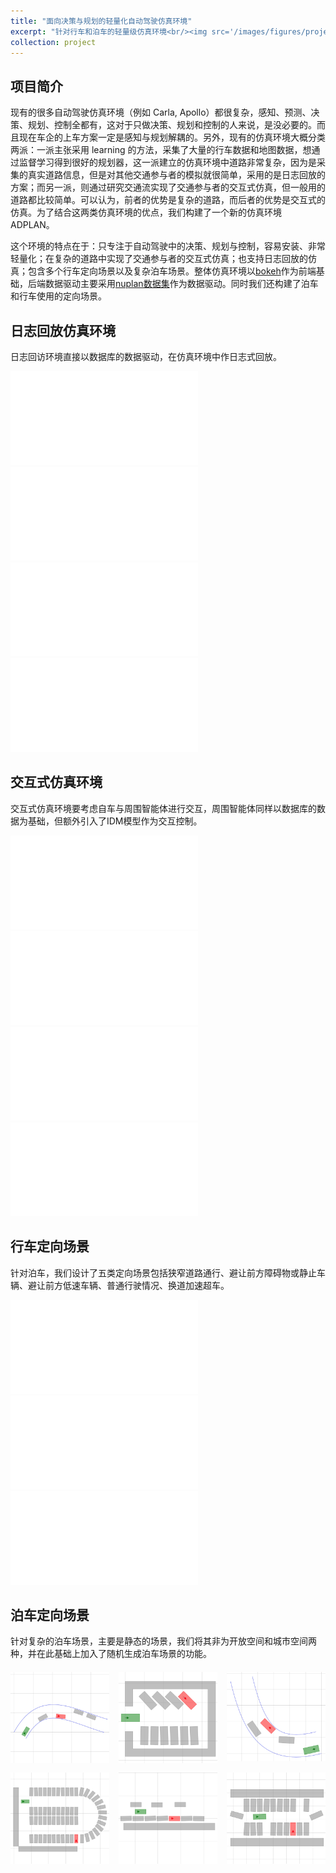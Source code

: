 ```yaml
---
title: "面向决策与规划的轻量化自动驾驶仿真环境"
excerpt: "针对行车和泊车的轻量级仿真环境<br/><img src='/images/figures/project/simulation/cover.png'>"
collection: project
---
```

## 项目简介

现有的很多自动驾驶仿真环境（例如 Carla, Apollo）都很复杂，感知、预测、决策、规划、控制全都有，这对于只做决策、规划和控制的人来说，是没必要的。而且现在车企的上车方案一定是感知与规划解耦的。另外，现有的仿真环境大概分类两派：一派主张采用 learning 的方法，采集了大量的行车数据和地图数据，想通过监督学习得到很好的规划器，这一派建立的仿真环境中道路非常复杂，因为是采集的真实道路信息，但是对其他交通参与者的模拟就很简单，采用的是日志回放的方案；而另一派，则通过研究交通流实现了交通参与者的交互式仿真，但一般用的道路都比较简单。可以认为，前者的优势是复杂的道路，而后者的优势是交互式的仿真。为了结合这两类仿真环境的优点，我们构建了一个新的仿真环境 ADPLAN。

这个环境的特点在于：只专注于自动驾驶中的决策、规划与控制，容易安装、非常轻量化；在复杂的道路中实现了交通参与者的交互式仿真；也支持日志回放的仿真；包含多个行车定向场景以及复杂泊车场景。整体仿真环境以[bokeh](https://bokeh.org.cn/)作为前端基础，后端数据驱动主要采用[nuplan数据集](https://www.nuscenes.org/nuplan)作为数据驱动。同时我们还构建了泊车和行车使用的定向场景。

## 日志回放仿真环境

日志回访环境直接以数据库的数据驱动，在仿真环境中作日志式回放。
<iframe src="//player.bilibili.com/player.html?isOutside=true&aid=707467429&bvid=BV17Q4y137HY&cid=1373315478&p=1" scrolling="no" border="0" frameborder="no" framespacing="0" allowfullscreen="true"></iframe>
<iframe src="//player.bilibili.com/player.html?isOutside=true&aid=622465645&bvid=BV1jb4y1V7Y5&cid=1373315484&p=1" scrolling="no" border="0" frameborder="no" framespacing="0" allowfullscreen="true"></iframe>
<iframe src="//player.bilibili.com/player.html?isOutside=true&aid=324879297&bvid=BV1Cw411x7tG&cid=1373315179&p=1" scrolling="no" border="0" frameborder="no" framespacing="0" allowfullscreen="true"></iframe>
<iframe src="//player.bilibili.com/player.html?isOutside=true&aid=707414476&bvid=BV1DQ4y1g7Du&cid=1373315490&p=1" scrolling="no" border="0" frameborder="no" framespacing="0" allowfullscreen="true"></iframe>

## 交互式仿真环境

交互式仿真环境要考虑自车与周围智能体进行交互，周围智能体同样以数据库的数据为基础，但额外引入了IDM模型作为交互控制。
<iframe src="//player.bilibili.com/player.html?isOutside=true&aid=664952676&bvid=BV1ka4y1r72f&cid=1373315445&p=1" scrolling="no" border="0" frameborder="no" framespacing="0" allowfullscreen="true"></iframe>
<iframe src="//player.bilibili.com/player.html?isOutside=true&aid=622487745&bvid=BV1Gb4y1V7NY&cid=1373315451&p=1" scrolling="no" border="0" frameborder="no" framespacing="0" allowfullscreen="true"></iframe>
<iframe src="//player.bilibili.com/player.html?isOutside=true&aid=237395688&bvid=BV1Qe411k7zW&cid=1373315454&p=1" scrolling="no" border="0" frameborder="no" framespacing="0" allowfullscreen="true"></iframe>
<iframe src="//player.bilibili.com/player.html?isOutside=true&aid=409940622&bvid=BV1JG411Y7yy&cid=1373315171&p=1" scrolling="no" border="0" frameborder="no" framespacing="0" allowfullscreen="true"></iframe>

## 行车定向场景

针对泊车，我们设计了五类定向场景包括狭窄道路通行、避让前方障碍物或静止车辆、避让前方低速车辆、普通行驶情况、换道加速超车。
<iframe src="//player.bilibili.com/player.html?isOutside=true&aid=452463555&bvid=BV1dj411n7dq&cid=1373315494&p=1" scrolling="no" border="0" frameborder="no" framespacing="0" allowfullscreen="true"></iframe>
<iframe src="//player.bilibili.com/player.html?isOutside=true&aid=237412406&bvid=BV1ue411C77U&cid=1373315186&p=1" scrolling="no" border="0" frameborder="no" framespacing="0" allowfullscreen="true"></iframe>
<iframe src="//player.bilibili.com/player.html?isOutside=true&aid=324879407&bvid=BV1Cw411x7FP&cid=1373315582&p=1" scrolling="no" border="0" frameborder="no" framespacing="0" allowfullscreen="true"></iframe>

## 泊车定向场景

针对复杂的泊车场景，主要是静态的场景，我们将其非为开放空间和城市空间两种，并在此基础上加入了随机生成泊车场景的功能。
<div class="grid-container" style="
  display: grid;
  grid-template-columns: repeat(3, 1fr);
  gap: 15px;
  margin: 20px 0;
">
  <img src="/images/figures/project/simulation/par_1.jpg" loading="lazy">
  <img src="/images/figures/project/simulation/par_2.jpg" loading="lazy">
  <img src="/images/figures/project/simulation/par_3.jpg" loading="lazy">
  <img src="/images/figures/project/simulation/par_4.jpg" loading="lazy">
  <img src="/images/figures/project/simulation/par_5.jpg" loading="lazy">
  <img src="/images/figures/project/simulation/par_6.jpg" loading="lazy">
</div>

